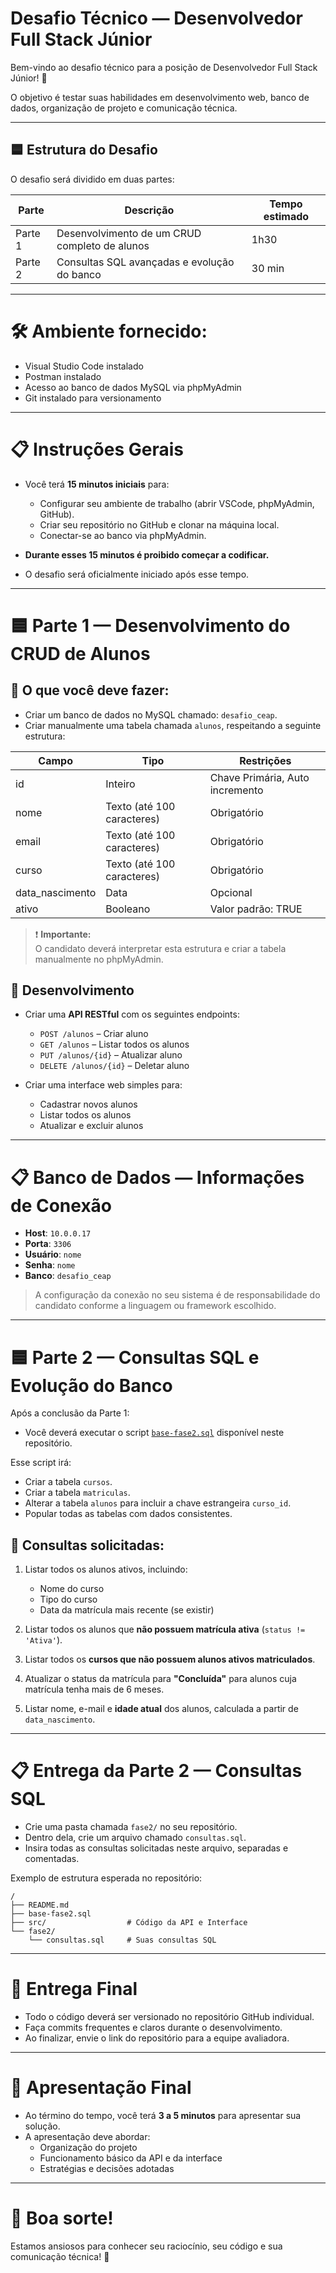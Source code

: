 # Desafio Técnico — Desenvolvedor Full Stack Júnior

Bem-vindo ao desafio técnico para a posição de Desenvolvedor Full Stack Júnior! 🚀

O objetivo é testar suas habilidades em desenvolvimento web, banco de dados, organização de projeto e comunicação técnica.

---

## 🟦 Estrutura do Desafio

O desafio será dividido em duas partes:

| Parte    | Descrição                                          | Tempo estimado |
|----------|----------------------------------------------------|----------------|
| Parte 1  | Desenvolvimento de um CRUD completo de alunos      | 1h30           |
| Parte 2  | Consultas SQL avançadas e evolução do banco         | 30 min         |

---

# 🛠️ Ambiente fornecido:

- Visual Studio Code instalado
- Postman instalado
- Acesso ao banco de dados MySQL via phpMyAdmin
- Git instalado para versionamento

---

# 📋 Instruções Gerais

- Você terá **15 minutos iniciais** para:
  - Configurar seu ambiente de trabalho (abrir VSCode, phpMyAdmin, GitHub).
  - Criar seu repositório no GitHub e clonar na máquina local.
  - Conectar-se ao banco via phpMyAdmin.

- **Durante esses 15 minutos é proibido começar a codificar.**
- O desafio será oficialmente iniciado após esse tempo.

---

# 🟦 Parte 1 — Desenvolvimento do CRUD de Alunos

## 🎯 O que você deve fazer:

- Criar um banco de dados no MySQL chamado: `desafio_ceap`.
- Criar manualmente uma tabela chamada `alunos`, respeitando a seguinte estrutura:

| Campo           | Tipo                   | Restrições                       |
|-----------------|-------------------------|----------------------------------|
| id              | Inteiro                 | Chave Primária, Auto incremento |
| nome            | Texto (até 100 caracteres) | Obrigatório |
| email           | Texto (até 100 caracteres) | Obrigatório |
| curso           | Texto (até 100 caracteres) | Obrigatório |
| data_nascimento | Data                    | Opcional                        |
| ativo           | Booleano                | Valor padrão: TRUE              |

> ❗ **Importante:**  
> O candidato deverá interpretar esta estrutura e criar a tabela manualmente no phpMyAdmin.  

## 📌 Desenvolvimento

- Criar uma **API RESTful** com os seguintes endpoints:
  - `POST /alunos` – Criar aluno
  - `GET /alunos` – Listar todos os alunos
  - `PUT /alunos/{id}` – Atualizar aluno
  - `DELETE /alunos/{id}` – Deletar aluno

- Criar uma interface web simples para:
  - Cadastrar novos alunos
  - Listar todos os alunos
  - Atualizar e excluir alunos

---

# 📋 Banco de Dados — Informações de Conexão

- **Host**: `10.0.0.17`
- **Porta**: `3306`
- **Usuário**: `nome`
- **Senha**: `nome`
- **Banco**: `desafio_ceap`

> A configuração da conexão no seu sistema é de responsabilidade do candidato conforme a linguagem ou framework escolhido.

---

# 🟦 Parte 2 — Consultas SQL e Evolução do Banco

Após a conclusão da Parte 1:

- Você deverá executar o script [`base-fase2.sql`](./base-fase2.sql) disponível neste repositório.

Esse script irá:

- Criar a tabela `cursos`.
- Criar a tabela `matriculas`.
- Alterar a tabela `alunos` para incluir a chave estrangeira `curso_id`.
- Popular todas as tabelas com dados consistentes.

## 📌 Consultas solicitadas:

1. Listar todos os alunos ativos, incluindo:
   - Nome do curso
   - Tipo do curso
   - Data da matrícula mais recente (se existir)

2. Listar todos os alunos que **não possuem matrícula ativa** (`status != 'Ativa'`).

3. Listar todos os **cursos que não possuem alunos ativos matriculados**.

4. Atualizar o status da matrícula para **"Concluída"** para alunos cuja matrícula tenha mais de 6 meses.

5. Listar nome, e-mail e **idade atual** dos alunos, calculada a partir de `data_nascimento`.

---

# 📋 Entrega da Parte 2 — Consultas SQL

- Crie uma pasta chamada `fase2/` no seu repositório.
- Dentro dela, crie um arquivo chamado `consultas.sql`.
- Insira todas as consultas solicitadas neste arquivo, separadas e comentadas.


Exemplo de estrutura esperada no repositório:

```
/
├── README.md
├── base-fase2.sql
├── src/                  # Código da API e Interface
└── fase2/
    └── consultas.sql     # Suas consultas SQL
```

---

# 🚀 Entrega Final

- Todo o código deverá ser versionado no repositório GitHub individual.
- Faça commits frequentes e claros durante o desenvolvimento.
- Ao finalizar, envie o link do repositório para a equipe avaliadora.

---

# 🧠 Apresentação Final

- Ao término do tempo, você terá **3 a 5 minutos** para apresentar sua solução.
- A apresentação deve abordar:
  - Organização do projeto
  - Funcionamento básico da API e da interface
  - Estratégias e decisões adotadas

---

# 📣 Boa sorte!
Estamos ansiosos para conhecer seu raciocínio, seu código e sua comunicação técnica! 🚀